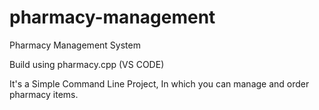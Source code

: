 # pharmacy-management
Pharmacy Management System

Build using pharmacy.cpp (VS CODE)

It's a Simple Command Line Project, 
In which you can manage and order pharmacy items.

